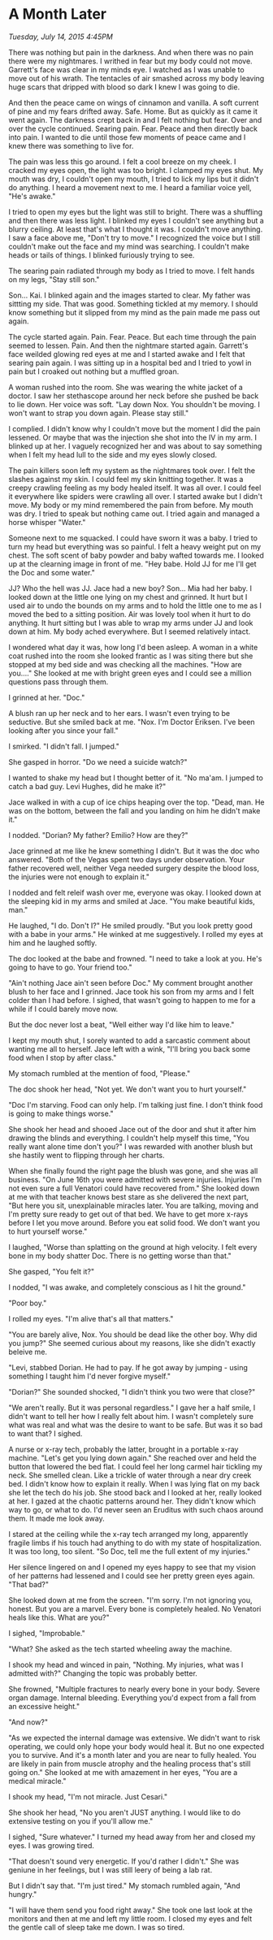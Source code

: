 # A Month Later
_Tuesday, July 14, 2015 4:45PM_

There was nothing but pain in the darkness.  And when there was no pain there were my nightmares.  I writhed in fear but my body could not move.  Garrett's face was clear in my minds eye.  I watched as I was unable to move out of his wrath.  The tentacles of air smashed across my body leaving huge scars that dripped with blood so dark I knew I was going to die.  

And then the peace came on wings of cinnamon and vanilla.  A soft current of pine and my fears drifted away.  Safe.  Home.  But as quickly as it came it went again.  The darkness crept back in and I felt nothing but fear.  Over and over the cycle continued.  Searing pain.  Fear.  Peace and then directly back into pain.  I wanted to die until those few moments of peace came and I knew there was something to live for.

The pain was less this go around.  I felt a cool breeze on my cheek.  I cracked my eyes open, the light was too bright.  I clamped my eyes shut.  My mouth was dry, I couldn't open my mouth, I tried to lick my lips but it didn't do anything.  I heard a movement next to me.  I heard a familiar voice yell, "He's awake."

I tried to open my eyes but the light was still to bright.  There was a shuffling and then there was less light.  I blinked my eyes I couldn't see anything but a blurry ceiling.  At least that's what I thought it was.  I couldn't move anything.  I saw a face above me, "Don't try to move."  I recognized the voice but I still couldn't make out the face and my mind was searching.  I couldn't make heads or tails of things.  I blinked furiously trying to see.  

The searing pain radiated through my body as I tried to move.  I felt hands on my legs, "Stay still son."

Son... Kai.  I blinked again and the images started to clear.  My father was sittting my side.  That was good.  Something tickled at my memory.  I should know something but it slipped from my mind as the pain made me pass out again.

The cycle started again.  Pain.  Fear.  Peace.  But each time through the pain seemed to lessen.  Pain.  And then the nightmare started again.  Garrett's face weilded glowing red eyes at me and I started awake and I felt that searing pain again.  I was sitting up in a hospital bed and I tried to yowl in pain but I croaked out nothing but a muffled groan. 

A woman rushed into the room.  She was wearing the white jacket of a doctor.  I saw her stethascope around her neck before she pushed be back to lie down.  Her voice was soft.  "Lay down Nox.  You shouldn't be moving.  I won't want to strap you down again.  Please stay still."

I complied. I didn't know why I couldn't move but the moment I did the pain lessened.  Or maybe that was the injection she shot into the IV in my arm.  I blinked up at her.  I vaguely recognized her and was about to say something when I felt my head lull to the side and my eyes slowly closed.  

The pain killers soon left my system as the nightmares took over.  I felt the slashes against my skin.  I could feel my skin knitting together.  It was a creepy crawling feeling as my body healed itself.  It was all over.  I could feel it everywhere like spiders were crawling all over.  I started awake but I didn't move.  My body or my mind remembered the pain from before.  My mouth was dry.  I tried to speak but nothing came out.  I tried again and managed a horse whisper "Water."

Someone next to me squacked. I could have sworn it was a baby.  I tried to turn my head but everything was so painful.  I felt a heavy weight put on my chest.  The soft scent of baby powder and baby wafted towards me.  I looked up at the clearning image in front of me.  "Hey babe.  Hold JJ for me I'll get the Doc and some water."

JJ?  Who the hell was JJ.  Jace had a new boy?  Son... Mia had her baby.  I looked down at the little one lying on my chest and grinned.  It hurt but I used air to undo the bounds on my arms and to hold the little one to me as I moved the bed to a sitting position.  Air was lovely tool when it hurt to do anything.  It hurt sitting but I was able to wrap my arms under JJ and look down at him.  My body ached everywhere.  But I seemed relatively intact.  

I wondered what day it was, how long I'd been asleep.  A woman in a white coat rushed into the room she looked frantic as I was siting there but she stopped at my bed side and was checking all the machines.  "How are you...." She looked at me with bright green eyes and I could see a million questions pass through them.  

I grinned at her.  "Doc."

A blush ran up her neck and to her ears.  I wasn't even trying to be seductive.  But she smiled back at me.  "Nox.  I'm Doctor Eriksen.  I've been looking after you since your fall."

I smirked.  "I didn't fall.  I jumped."

She gasped in horror.  "Do we need a suicide watch?"

I wanted to shake my head but I thought better of it.  "No ma'am.  I jumped to catch a bad guy.  Levi Hughes, did he make it?"

Jace walked in with a cup of ice chips heaping over the top.  "Dead, man.  He was on the bottom, between the fall and you landing on him he didn't make it."

I nodded.  "Dorian?  My father?  Emilio? How are they?"

Jace grinned at me like he knew something I didn't.  But it was the doc who answered.  "Both of the Vegas spent two days under observation.  Your father recovered well, neither Vega needed surgery despite the blood loss, the injuries were not enough to explain it."

I nodded and felt releif wash over me, everyone was okay.  I looked down at the sleeping kid in my arms and smiled at Jace.  "You make beautiful kids, man."

He laughed, "I do.  Don't I?"  He smiled proudly.  "But you look pretty good with a babe in your arms."  He winked at me suggestively.  I rolled my eyes at him and he laughed softly.  

The doc looked at the babe and frowned.  "I need to take a look at you.  He's going to have to go.  Your friend too."

"Ain't nothing Jace ain't seen before Doc."  My comment brought another blush to her face and I grinned.  Jace took his son from my arms and I felt colder than I had before.  I sighed, that wasn't going to happen to me for a while if I could barely move now.

But the doc never lost a beat, "Well either way I'd like him to leave."

I kept my mouth shut, I sorely wanted to add a sarcastic comment about wanting me all to herself.  Jace left with a wink, "I'll bring you back some food when I stop by after class."

My stomach rumbled at the mention of food, "Please."

The doc shook her head, "Not yet.  We don't want you to hurt yourself."

"Doc I'm starving.  Food can only help.  I'm talking just fine.  I don't think food is going to make things worse."

She shook her head and shooed Jace out of the door and shut it after him drawing the blinds and everything.  I couldn't help myself this time, "You really want alone time don't you?"  I was rewarded with another blush but she hastily went to flipping through her charts.  

When she finally found the right page the blush was gone, and she was all business.  "On June 16th you were admitted with severe injuries.  Injuries I'm not even sure a full Venatori could have recovered from."  She looked down at me with that teacher knows best stare as she delivered the next part, "But here you sit, unexplainable miracles later.  You are talking, moving and I'm pretty sure ready to get out of that bed.  We have to get more x-rays before I let you move around.  Before you eat solid food.  We don't want you to hurt yourself worse."

I laughed, "Worse than splatting on the ground at high velocity.  I felt every bone in my body shatter Doc.  There is no getting worse than that."

She gasped, "You felt it?"

I nodded, "I was awake, and completely conscious as I hit the ground."

"Poor boy."

I rolled my eyes.  "I'm alive that's all that matters."

"You are barely alive, Nox.  You should be dead like the other boy.  Why did you jump?"  She seemed curious about my reasons, like she didn't exactly beleive me.

"Levi, stabbed Dorian.  He had to pay.  If he got away by jumping - using something I taught him I'd never forgive myself."

"Dorian?"  She sounded shocked, "I didn't think you two were that close?"

"We aren't really.  But it was personal regardless."  I gave her a half smile, I didn't want to tell her how I really felt about him.  I wasn't completely sure what was real and what was the desire to want to be safe.  But was it so bad to want that?  I sighed.  

A nurse or x-ray tech, probably the latter, brought in a portable x-ray machine.  "Let's get you lying down again."  She reached over and held the button that lowered the bed flat.  I could feel her long carmel hair tickling my neck.  She smelled clean.  Like a trickle of water through a near dry creek bed.  I didn't know how to explain it really.  When I was lying flat on my back she let the tech do his job.  She stood back and I looked at her, really looked at her.  I gazed at the chaotic patterns around her.  They didn't know which way to go, or what to do.  I'd never seen an Eruditus with such chaos around them.  It made me look away. 

I stared at the ceiling while the x-ray tech arranged my long, apparently fragile limbs if his touch had anything to do with my state of hospitalization.  It was too long, too silent.  "So Doc, tell me the full extent of my injuries."

Her silence lingered on and I opened my eyes happy to see that my vision of her patterns had lessened and I could see her pretty green eyes again.  "That bad?"

She looked down at me from the screen.  "I'm sorry.  I'm not ignoring you, honest.  But you are a marvel.  Every bone is completely healed.  No Venatori heals like this.  What are you?"

I sighed, "Improbable."

"What?  She asked as the tech started wheeling away the machine.

I shook my head and winced in pain, "Nothing.  My injuries, what was I admitted with?"  Changing the topic was probably better.

She frowned, "Multiple fractures to nearly every bone in your body.  Severe organ damage.  Internal bleeding.  Everything you'd expect from a fall from an excessive height."

"And now?"

"As we expected the internal damage was extensive.  We didn't want to risk operating, we could only hope your body would heal it.  But no one expected you to survive.  And it's a month later and you are near to fully healed.  You are likely in pain from muscle atrophy and the healing process that's still going on."  She looked at me with amazement in her eyes, "You are a medical miracle."

I shook my head, "I'm not miracle.  Just Cesari."

She shook her head, "No you aren't JUST anything.  I would like to do extensive testing on you if you'll allow me."

I sighed, "Sure whatever."  I turned my head away from her and closed my eyes.  I was growing tired.

"That doesn't sound very energetic.  If you'd rather I didn't."  She was geniune in her feelings, but I was still leery of being a lab rat.  

But I didn't say that. "I'm just tired."  My stomach rumbled again, "And hungry."

"I will have them send you food right away."  She took one last look at the monitors and then at me and left my little room.  I closed my eyes and felt the gentle call of sleep take me down.  I was so tired.



